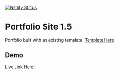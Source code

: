 [![Netlify Status](https://api.netlify.com/api/v1/badges/022c59e7-ae6b-48af-aaef-7cb64b3fc553/deploy-status)](https://app.netlify.com/sites/laughing-banach-4c5739/deploys)

# Portfolio Site 1.5

Portfolio built with an existing template.
[Template Here](https://bootstrapmade.com/free-html-bootstrap-template-my-resume/)

## Demo

[Live Link Here!](https://carlosluevano.netlify.app/)
